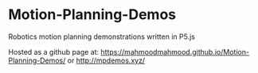 # Motion-Planning-Demos
 Robotics motion planning demonstrations written in P5.js
 

Hosted as a github page at: https://mahmoodmahmood.github.io/Motion-Planning-Demos/ or http://mpdemos.xyz/

